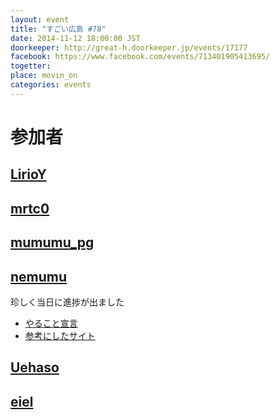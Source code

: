 ```yaml
---
layout: event
title: "すごい広島 #78"
date: 2014-11-12 18:00:00 JST
doorkeeper: http://great-h.doorkeeper.jp/events/17177
facebook: https://www.facebook.com/events/713401905413695/
togetter:
place: movin_on
categories: events
---
```


# 参加者


## [LirioY](http://twitter.com/LirioY)


## [mrtc0](http://twitter.com/mrtc0)


## [mumumu_pg](http://twitter.com/mumumu_pg)


## [nemumu](https://github.com/nemumu)

珍しく当日に進捗が出ました

* [やること宣言](https://github.com/great-h/great-h.github.io/issues/1355)
* [参考にしたサイト](http://morizyun.github.io/blog/twitter-bootstrap-templates/)


## [Uehaso](https://twitter.com/uehaso)


## [eiel](http://eiel.info/)
